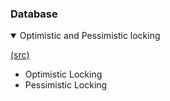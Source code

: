 ### Database

<details open>
  <summary> Optimistic and Pessimistic locking </summary> 
 
 [(src)]()
 * Optimistic Locking 
 * Pessimistic Locking

</details>
